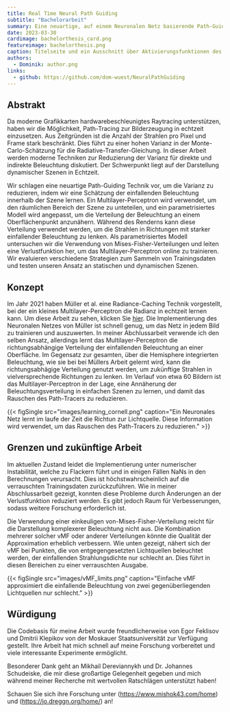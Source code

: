 ```yaml
---
title: Real Time Neural Path Guiding
subtitle: "Bachelorarbeit"
summary: Eine neuartige, auf einem Neuronalen Netz basierende Path-Guiding Technik für echtzeit Path-Tracing. Ein kleines Neuronales Netz wird online trainiert um die eingehende Beleuchtung an Oberflächen in der Szene zu approximieren. Diese Informationen werden zum Path-Guiding der Strahlen in zukünftigen Bildern verwendet.
date: 2023-03-30
cardimage: bachelorthesis_card.png
featureimage: bachelorthesis.png
caption: Titelseite und ein Ausschnitt über Aktivierungsfunktionen des Neuronalen Netzes aus meiner Bachelorarbeit.
authors:
  - Dominik: author.png
links:
  - github: https://github.com/dom-wuest/NeuralPathGuiding
---
```


## Abstrakt
Da moderne Grafikkarten hardwarebeschleunigtes Raytracing unterstützen, haben wir die Möglichkeit, Path-Tracing zur Bilderzeugung in echtzeit einzusetzen. Aus Zeitgründen ist die Anzahl der Strahlen pro Pixel und Frame stark beschränkt. Dies führt zu einer hohen Varianz in der Monte-Carlo-Schätzung für die Radiative-Transfer-Gleichung. In dieser Arbeit werden moderne Techniken zur Reduzierung der Varianz für direkte und indirekte Beleuchtung diskutiert. Der Schwerpunkt liegt auf der Darstellung dynamischer Szenen in Echtzeit.

Wir schlagen eine neuartige Path-Guiding Technik vor, um die Varianz zu reduzieren, indem wir eine Schätzung der einfallenden Beleuchtung innerhalb der Szene lernen. Ein Multilayer-Perceptron wird verwendet, um den räumlichen Bereich der Szene zu unteteilen, und ein parametrisiertes Modell wird angepasst, um die Verteilung der Beleuchtung an einem Oberflächenpunkt anzunähern. Während des Renderns kann diese Verteilung verwendet werden, um die Strahlen in Richtungen mit starker einfallender Beleuchtung zu lenken. Als parametrisiertes Modell untersuchen wir die Verwendung von Mises-Fisher-Verteilungen und leiten eine Verlustfunktion her, um das Multilayer-Perceptron online zu trainieren. Wir evaluieren verschiedene Strategien zum Sammeln von Trainingsdaten und testen unseren Ansatz an statischen und dynamischen Szenen.

## Konzept
Im Jahr 2021 haben Müller et al. eine Radiance-Caching Technik vorgestellt, bei der ein kleines Multilayer-Perceptron die Radianz in echtzeit lernen kann. Um diese Arbeit zu sehen, klicken Sie [hier](https://research.nvidia.com/publication/2021-06_real-time-neural-radiance-caching-path-tracing). Die Implementierung des Neuronalen Netzes von Müller ist schnell genug, um das Netz in jedem Bild zu trainieren und auszuwerten. In meiner Abchlussarbeit verwende ich den selben Ansatz, allerdings lernt das Multilayer-Perceptron die richtungsabhängige Verteilung der einfallenden Beleuchtung an einer Oberfläche. Im Gegensatz zur gesamten, über die Hemisphere integrierten Beleuchtung, wie sie bei bei Müllers Arbeit gelernt wird, kann die richtungsabhägige Verteilung genutzt werden, um zukünftige Strahlen in vielversprechende Richtungen zu lenken. Im Verlauf von etwa 60 Bildern ist das Multilayer-Perceptron in der Lage, eine Annäherung der Beleuchtungsverteilung in einfachen Szenen zu lernen, und damit das Rauschen des Path-Tracers zu reduzieren.

{{< figSingle src="images/learning_cornell.png" caption="Ein Neuronales Netz lernt im laufe der Zeit die Richtun zur Lichtquelle. Diese Information wird verwendet, um das Rauschen des Path-Tracers zu reduzieren." >}}

## Grenzen und zukünftige Arbeit
Im aktuellen Zustand leidet die Implementierung unter numerischer Instabilität, welche zu Flackern führt und in einigen Fällen NaNs in den Berechnungen verursacht. Dies ist höchstwahrscheinlich auf die verrauschten Trainingsdaten zurückzuführen. Wie in meiner Abschlussarbeit gezeigt, konnten diese Probleme durch Änderungen an der Verlustfunktion reduziert werden. Es gibt jedoch Raum für Verbesserungen, sodass weitere Forschung erforderlich ist.

Die Verwendung einer einkeuligen von-Mises-Fisher-Verteilung reicht für die Darstellung komplexerer Beleuchtung nicht aus. Die Kombination mehrerer solcher vMF oder anderer Verteilungen könnte die Qualität der Approximation erheblich verbessern. Wie unten gezeigt, nähert sich der vMF bei Punkten, die von entgegengesetzten Lichtquellen beleuchtet werden, der einfallenden Strahlungsdichte nur schlecht an. Dies führt in diesen Bereichen zu einer verrauschten Ausgabe.

{{< figSingle src="images/vMF_limits.png" caption="Einfache vMF approximiert die einfallende Beleuchtung von zwei gegenüberliegenden Lichtquellen nur schlecht." >}}

## Würdigung

Die Codebasis für meine Arbeit wurde freundlicherweise von Egor Feklisov und Dmitrii Klepikov von der Moskauer Staatsuniversität zur Verfügung gestellt. Ihre Arbeit hat mich schnell auf meine Forschung vorbereitet und viele interessante Experimente ermöglicht.

Besonderer Dank geht an Mikhail Dereviannykh und Dr. Johannes Schudeiske, die mir diese großartige Gelegenheit gegeben und mich während meiner Recherche mit wertvollen Ratschlägen unterstützt haben!

Schauen Sie sich ihre Forschung unter (https://www.mishok43.com/home) und (https://jo.dreggn.org/home/) an!